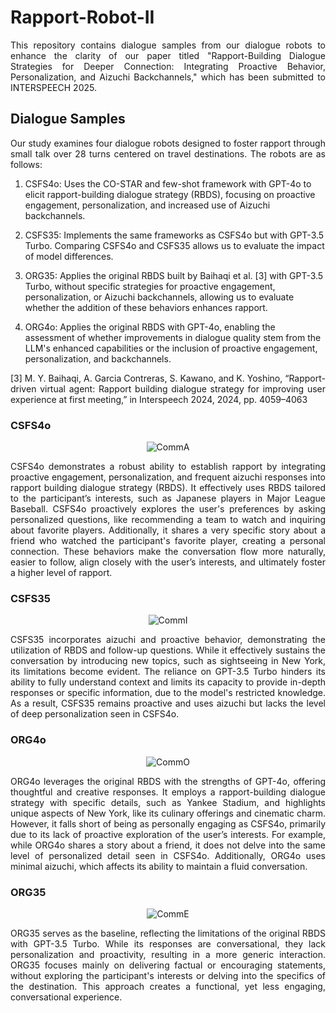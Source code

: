 # Rapport-Robot-II
<p align="justify">
This repository contains dialogue samples from our dialogue robots to enhance the clarity of our paper titled "Rapport-Building Dialogue Strategies for Deeper Connection: Integrating Proactive Behavior, Personalization, and Aizuchi Backchannels," which has been submitted to INTERSPEECH 2025.
</p>

## Dialogue Samples
<p align="justify">
Our study examines four dialogue robots designed to foster rapport through small talk over 28 turns centered on travel destinations. The robots are as follows:  

1. CSFS4o: Uses the CO-STAR and few-shot framework with GPT-4o to elicit rapport-building dialogue strategy (RBDS), focusing on proactive engagement, personalization, and increased use of Aizuchi backchannels. 

2. CSFS35: Implements the same frameworks as CSFS4o but with GPT-3.5 Turbo. Comparing CSFS4o and CSFS35 allows us to evaluate the impact of model differences.

3. ORG35: Applies the original RBDS built by Baihaqi et al. [3] with GPT-3.5 Turbo, without specific strategies for proactive engagement, personalization, or Aizuchi backchannels, allowing us to evaluate whether the addition of these behaviors enhances rapport.

4. ORG4o: Applies the original RBDS with GPT-4o, enabling the assessment of whether improvements in dialogue quality stem from the LLM's enhanced capabilities or the inclusion of proactive engagement, personalization, and backchannels.
</p>

<p align="justify">
[3] M. Y. Baihaqi, A. Garcia Contreras, S. Kawano, and K. Yoshino, “Rapport-driven virtual agent: Rapport building dialogue strategy for improving user experience at first meeting,” in Interspeech 2024, 2024, pp. 4059–4063
</p>

### CSFS4o
<p align="center">
  <img src="https://github.com/user-attachments/assets/31b52212-be75-422d-9420-8404be98884c" alt="CommA">
</p>
<p align="justify">
CSFS4o demonstrates a robust ability to establish rapport by integrating proactive engagement,
personalization, and frequent aizuchi responses into rapport building dialogue strategy (RBDS).
It effectively uses RBDS tailored to the participant’s interests, such as Japanese players in
Major League Baseball. CSFS4o proactively explores the user's preferences by asking
personalized questions, like recommending a team to watch and inquiring about favorite
players. Additionally, it shares a very specific story about a friend who watched the participant's
favorite player, creating a personal connection. These behaviors make the conversation flow
more naturally, easier to follow, align closely with the user’s interests, and ultimately foster a
higher level of rapport.
</p>

### CSFS35
<p align="center">
  <img src="https://github.com/user-attachments/assets/9907ac48-cafc-4c1a-a6d9-60b6b2854820" alt="CommI">
</p>
<p align="justify">
CSFS35 incorporates aizuchi and proactive behavior, demonstrating the utilization of RBDS and
follow-up questions. While it effectively sustains the conversation by introducing new topics,
such as sightseeing in New York, its limitations become evident. The reliance on GPT-3.5 Turbo
hinders its ability to fully understand context and limits its capacity to provide in-depth responses
or specific information, due to the model's restricted knowledge. As a result, CSFS35 remains
proactive and uses aizuchi but lacks the level of deep personalization seen in CSFS4o.
</p>

### ORG4o
<p align="center">
  <img src="https://github.com/user-attachments/assets/0a69e032-7efc-4646-9bb6-fce61847a424" alt="CommO">
</p>
<p align="justify">
ORG4o leverages the original RBDS with the strengths of GPT-4o, offering thoughtful and
creative responses. It employs a rapport-building dialogue strategy with specific details, such as
Yankee Stadium, and highlights unique aspects of New York, like its culinary offerings and
cinematic charm. However, it falls short of being as personally engaging as CSFS4o, primarily
due to its lack of proactive exploration of the user’s interests. For example, while ORG4o shares
a story about a friend, it does not delve into the same level of personalized detail seen in
CSFS4o. Additionally, ORG4o uses minimal aizuchi, which affects its ability to maintain a fluid
conversation.
</p>

### ORG35
<p align="center">
  <img src="https://github.com/user-attachments/assets/67c43f6c-2ae0-49ce-b272-9ad6a07a6edd" alt="CommE">
</p>
<p align="justify">
ORG35 serves as the baseline, reflecting the limitations of the original RBDS with GPT-3.5
Turbo. While its responses are conversational, they lack personalization and proactivity,
resulting in a more generic interaction. ORG35 focuses mainly on delivering factual or
encouraging statements, without exploring the participant's interests or delving into the specifics
of the destination. This approach creates a functional, yet less engaging, conversational
experience.
</p>
